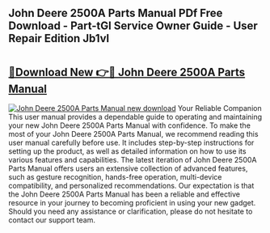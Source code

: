 ## John Deere 2500A Parts Manual PDf Free Download - Part-tGl Service Owner Guide - User Repair Edition Jb1vl

# <h2><a href="http://bc88170.oget.top/?id=John+Deere+2500A+Parts+Manual">🔗Download New 👉🔴 John Deere 2500A Parts Manual</a></h2>

[![John Deere 2500A Parts Manual new download](https://i.imgur.com/5g1atiW.png)](http://bc88170.oget.top/?id=John+Deere+2500A+Parts+Manual)
Your Reliable Companion This user manual provides a dependable guide to operating and maintaining your new John Deere 2500A Parts Manual with confidence. To make the most of your John Deere 2500A Parts Manual, we recommend reading this user manual carefully before use. It includes step-by-step instructions for setting up the product, as well as detailed information on how to use its various features and capabilities. The latest iteration of John Deere 2500A Parts Manual offers users an extensive collection of advanced features, such as gesture recognition, hands-free operation, multi-device compatibility, and personalized recommendations. Our expectation is that the John Deere 2500A Parts Manual has been a reliable and effective resource in your journey to becoming proficient in using your new gadget. Should you need any assistance or clarification, please do not hesitate to contact our support team.
